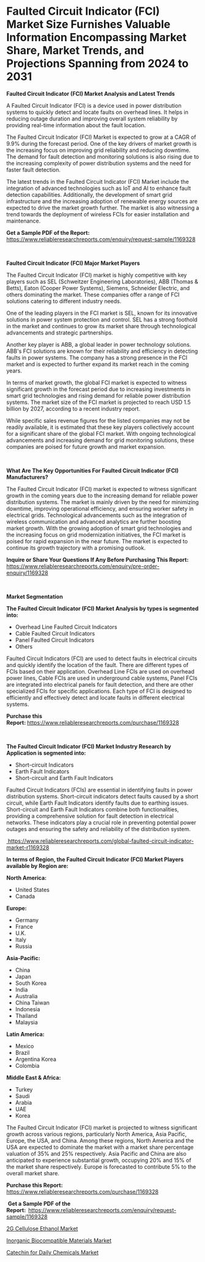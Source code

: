 <p><h1>Faulted Circuit Indicator (FCI) Market Size Furnishes Valuable Information Encompassing Market Share, Market Trends, and Projections Spanning from 2024 to 2031</h1></p><p><strong>Faulted Circuit Indicator (FCI) Market Analysis and Latest Trends</strong></p>
<p><p>A Faulted Circuit Indicator (FCI) is a device used in power distribution systems to quickly detect and locate faults on overhead lines. It helps in reducing outage duration and improving overall system reliability by providing real-time information about the fault location.</p><p>The Faulted Circuit Indicator (FCI) Market is expected to grow at a CAGR of 9.9% during the forecast period. One of the key drivers of market growth is the increasing focus on improving grid reliability and reducing downtime. The demand for fault detection and monitoring solutions is also rising due to the increasing complexity of power distribution systems and the need for faster fault detection.</p><p>The latest trends in the Faulted Circuit Indicator (FCI) Market include the integration of advanced technologies such as IoT and AI to enhance fault detection capabilities. Additionally, the development of smart grid infrastructure and the increasing adoption of renewable energy sources are expected to drive the market growth further. The market is also witnessing a trend towards the deployment of wireless FCIs for easier installation and maintenance.</p></p>
<p><strong>Get a Sample PDF of the Report:&nbsp;</strong> <a href="https://www.reliableresearchreports.com/enquiry/request-sample/1169328">https://www.reliableresearchreports.com/enquiry/request-sample/1169328</a></p>
<p>&nbsp;</p>
<p><strong>Faulted Circuit Indicator (FCI) Major Market Players</strong></p>
<p><p>The Faulted Circuit Indicator (FCI) market is highly competitive with key players such as SEL (Schweitzer Engineering Laboratories), ABB (Thomas & Betts), Eaton (Cooper Power Systems), Siemens, Schneider Electric, and others dominating the market. These companies offer a range of FCI solutions catering to different industry needs. </p><p>One of the leading players in the FCI market is SEL, known for its innovative solutions in power system protection and control. SEL has a strong foothold in the market and continues to grow its market share through technological advancements and strategic partnerships. </p><p>Another key player is ABB, a global leader in power technology solutions. ABB's FCI solutions are known for their reliability and efficiency in detecting faults in power systems. The company has a strong presence in the FCI market and is expected to further expand its market reach in the coming years. </p><p>In terms of market growth, the global FCI market is expected to witness significant growth in the forecast period due to increasing investments in smart grid technologies and rising demand for reliable power distribution systems. The market size of the FCI market is projected to reach USD 1.5 billion by 2027, according to a recent industry report. </p><p>While specific sales revenue figures for the listed companies may not be readily available, it is estimated that these key players collectively account for a significant share of the global FCI market. With ongoing technological advancements and increasing demand for grid monitoring solutions, these companies are poised for future growth and market expansion.</p></p>
<p>&nbsp;</p>
<p><strong>What Are The Key Opportunities For Faulted Circuit Indicator (FCI) Manufacturers?</strong></p>
<p><p>The Faulted Circuit Indicator (FCI) market is expected to witness significant growth in the coming years due to the increasing demand for reliable power distribution systems. The market is mainly driven by the need for minimizing downtime, improving operational efficiency, and ensuring worker safety in electrical grids. Technological advancements such as the integration of wireless communication and advanced analytics are further boosting market growth. With the growing adoption of smart grid technologies and the increasing focus on grid modernization initiatives, the FCI market is poised for rapid expansion in the near future. The market is expected to continue its growth trajectory with a promising outlook.</p></p>
<p><strong>Inquire or Share Your Questions If Any Before Purchasing This Report:</strong> <a href="https://www.reliableresearchreports.com/enquiry/pre-order-enquiry/1169328">https://www.reliableresearchreports.com/enquiry/pre-order-enquiry/1169328</a></p>
<p>&nbsp;</p>
<p><strong>Market Segmentation</strong></p>
<p><strong>The Faulted Circuit Indicator (FCI) Market Analysis by types is segmented into:</strong></p>
<p><ul><li>Overhead Line Faulted Circuit Indicators</li><li>Cable Faulted Circuit Indicators</li><li>Panel Faulted Circuit Indicators</li><li>Others</li></ul></p>
<p><p>Faulted Circuit Indicators (FCI) are used to detect faults in electrical circuits and quickly identify the location of the fault. There are different types of FCIs based on their application. Overhead Line FCIs are used on overhead power lines, Cable FCIs are used in underground cable systems, Panel FCIs are integrated into electrical panels for fault detection, and there are other specialized FCIs for specific applications. Each type of FCI is designed to efficiently and effectively detect and locate faults in different electrical systems.</p></p>
<p><strong>Purchase this Report:&nbsp;</strong><a href="https://www.reliableresearchreports.com/purchase/1169328">https://www.reliableresearchreports.com/purchase/1169328</a></p>
<p>&nbsp;</p>
<p><strong>The Faulted Circuit Indicator (FCI) Market Industry Research by Application is segmented into:</strong></p>
<p><ul><li>Short-circuit Indicators</li><li>Earth Fault Indicators</li><li>Short-circuit and Earth Fault Indicators</li></ul></p>
<p><p>Faulted Circuit Indicators (FCIs) are essential in identifying faults in power distribution systems. Short-circuit indicators detect faults caused by a short circuit, while Earth Fault Indicators identify faults due to earthing issues. Short-circuit and Earth Fault Indicators combine both functionalities, providing a comprehensive solution for fault detection in electrical networks. These indicators play a crucial role in preventing potential power outages and ensuring the safety and reliability of the distribution system.</p></p>
<p><a href="https://www.reliableresearchreports.com/global-faulted-circuit-indicator-market-r1169328">&nbsp;https://www.reliableresearchreports.com/global-faulted-circuit-indicator-market-r1169328</a></p>
<p><strong>In terms of Region, the Faulted Circuit Indicator (FCI) Market Players available by Region are:</strong></p>
<p>
    <p> <strong> North America: </strong>
        <ul>
            <li>United States</li>
            <li>Canada</li>
        </ul>
        </p> 
    <p> <strong> Europe: </strong>
        <ul>
            <li>Germany</li>
            <li>France</li>
            <li>U.K.</li>
            <li>Italy</li>
            <li>Russia</li>
        </ul>
        </p> 
    <p> <strong> Asia-Pacific: </strong>
        <ul>
            <li>China</li>
            <li>Japan</li>
            <li>South Korea</li>
            <li>India</li>
            <li>Australia</li>
            <li>China Taiwan</li>
            <li>Indonesia</li>
            <li>Thailand</li>
            <li>Malaysia</li>
        </ul>
        </p> 
    <p> <strong> Latin America: </strong>
        <ul>
            <li>Mexico</li>
            <li>Brazil</li>
            <li>Argentina Korea</li>
            <li>Colombia</li>
        </ul>
        </p> 
    <p> <strong> Middle East & Africa: </strong>
        <ul>
            <li>Turkey</li>
            <li>Saudi</li>
            <li>Arabia</li>
            <li>UAE</li>
            <li>Korea</li>
        </ul>
    </p>
    </p>
<p><p>The Faulted Circuit Indicator (FCI) market is projected to witness significant growth across various regions, particularly North America, Asia Pacific, Europe, the USA, and China. Among these regions, North America and the USA are expected to dominate the market with a market share percentage valuation of 35% and 25% respectively. Asia Pacific and China are also anticipated to experience substantial growth, occupying 20% and 15% of the market share respectively. Europe is forecasted to contribute 5% to the overall market share.</p></p>
<p><strong>Purchase this Report: </strong><a href="https://www.reliableresearchreports.com/purchase/1169328">https://www.reliableresearchreports.com/purchase/1169328</a></p>
<p>&nbsp;<strong>Get a Sample PDF of the Report:&nbsp;&nbsp;</strong><a href="https://www.reliableresearchreports.com/enquiry/request-sample/1169328">https://www.reliableresearchreports.com/enquiry/request-sample/1169328</a></p>
<p><strong></strong></p>
<p><p><a href="https://gamy-alyssum-396.notion.site/2G-Cellulose-Ethanol-Market-Furnishes-Information-on-Market-Share-Market-Trends-and-Market-Growth-185321e2a31d4ec386d5cd847a5a9fa3">2G Cellulose Ethanol Market</a></p><p><a href="https://natural-crush-b99.notion.site/Inorganic-Biocompatible-Materials-Market-Competitive-Analysis-Market-Trends-and-Forecast-to-2031-27df01965d794a8c8a1d91dcbb23bb0e">Inorganic Biocompatible Materials Market</a></p><p><a href="https://boundless-drawbridge-702.notion.site/Catechin-for-Daily-Chemicals-Market-Analysis-and-Sze-Forecasted-for-period-from-2024-to-2031-80a3a72160574a4f8eaf7fba644837f2">Catechin for Daily Chemicals Market</a></p></p>